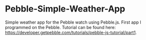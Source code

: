 # Pebble-Simple-Weather-App
Simple weather app for the Pebble watch using Pebble.js. First app I programmed on the Pebble. Tutorial can be found here: https://developer.getpebble.com/tutorials/pebble-js-tutorial/part1.
